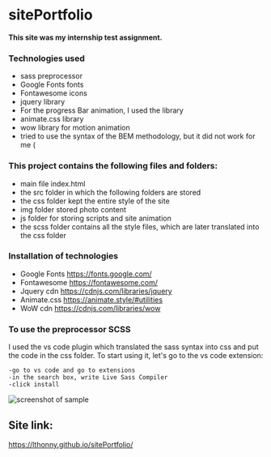 # sitePortfolio 

**This site was my internship test assignment.**

### Technologies used
- sass preprocessor
- Google Fonts fonts
- Fontawesome icons
- jquery library
- For the progress Bar animation, I used the library
- animate.css library
- wow library for motion animation
- tried to use the syntax of the BEM methodology, but it did not work for me (

### This project contains the following files and folders:
- main file index.html
- the src folder in which the following folders are stored
- the css folder kept the entire style of the site
- img folder stored photo content
- js folder for storing scripts and site animation
- the scss folder contains all the style files, which are later translated into the css folder

### Installation of technologies
- Google Fonts <https://fonts.google.com/>
- Fontawesome <https://fontawesome.com/>
- Jquery cdn <https://cdnjs.com/libraries/jquery>
- Animate.css <https://animate.style/#utilities>
- WoW cdn <https://cdnjs.com/libraries/wow>

### To use the preprocessor SCSS
I used the vs code plugin which translated the sass syntax into css and put the code in the css folder.
To start using it, let's go to the vs code extension:

    -go to vs code and go to extensions
    -in the search box, write Live Sass Compiler
    -click install
![screenshot of sample](https://user-images.githubusercontent.com/58366884/121660608-16c30f80-caac-11eb-8a24-b131c3ff8362.png)


## Site link:

https://lthonny.github.io/sitePortfolio/

